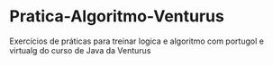 # Pratica-Algoritmo-Venturus
Exercícios de práticas para treinar logica e algoritmo com portugol e virtualg do curso de Java da Venturus
